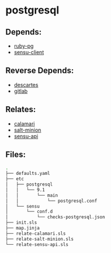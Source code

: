 # postgresql

## Depends:

  -  [ruby-pg](/salt/ruby-pg)
  -  [sensu-client](/salt/sensu-client)

## Reverse Depends:

  -  [descartes](/salt/descartes)
  -  [gitlab](/salt/gitlab)

## Relates:

  -  [calamari](/salt/calamari)
  -  [salt-minion](/salt/salt-minion)
  -  [sensu-api](/salt/sensu-api)

## Files:

```bash
.
├── defaults.yaml
├── etc
│   ├── postgresql
│   │   └── 9.1
│   │       └── main
│   │           └── postgresql.conf
│   └── sensu
│       └── conf.d
│           └── checks-postgresql.json
├── init.sls
├── map.jinja
├── relate-calamari.sls
├── relate-salt-minion.sls
└── relate-sensu-api.sls
```
